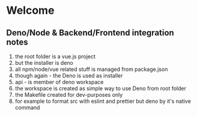 # Welcome

## Deno/Node & Backend/Frontend integration notes

1. the root folder is a vue.js project
2. but the installer is deno
3. all npm/node/vue related stuff is managed from package.json
4. though again - the Deno is used as installer
5. api - is member of deno workspace
6. the workspace is created as simple way to use Deno from root folder
7. the Makefile created for dev-purposes only
8. for example to format src with eslint and prettier but deno by it's native command
